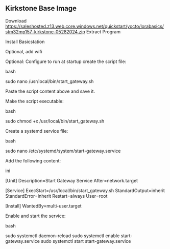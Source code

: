 
## Kirkstone Base Image

Download
https://saleshosted.z13.web.core.windows.net/quickstart/yocto/lorabasics/stm32mp157-kirkstone-05282024.zip
Extract
Program

Install Basicstation

Optional, add wifi

Optional:  Configure to run at startup
create the script file:

bash

sudo nano /usr/local/bin/start_gateway.sh

Paste the script content above and save it.

Make the script executable:

bash

sudo chmod +x /usr/local/bin/start_gateway.sh

Create a systemd service file:

bash

sudo nano /etc/systemd/system/start-gateway.service

Add the following content:

ini

[Unit]
Description=Start Gateway Service
After=network.target

[Service]
ExecStart=/usr/local/bin/start_gateway.sh
StandardOutput=inherit
StandardError=inherit
Restart=always
User=root

[Install]
WantedBy=multi-user.target

Enable and start the service:

bash

sudo systemctl daemon-reload
sudo systemctl enable start-gateway.service
sudo systemctl start start-gateway.service
